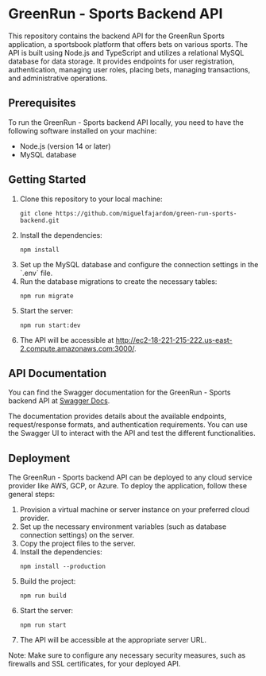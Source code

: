 <h1>GreenRun - Sports Backend API</h1>
  <p>This repository contains the backend API for the GreenRun Sports application, a sportsbook platform that offers bets on various sports. The API is built using Node.js and TypeScript and utilizes a relational MySQL database for data storage. It provides endpoints for user registration, authentication, managing user roles, placing bets, managing transactions, and administrative operations.</p>
  <h2>Prerequisites</h2>
  <p>To run the GreenRun - Sports backend API locally, you need to have the following software installed on your machine:</p>
  <ul>
    <li>Node.js (version 14 or later)</li>
    <li>MySQL database</li>
  </ul>
  <h2>Getting Started</h2>
  <ol>
    <li>Clone this repository to your local machine:</li>
    <pre><code>git clone https://github.com/miguelfajardom/green-run-sports-backend.git</code></pre>
    <li>Install the dependencies:</li>
    <pre><code>npm install</code></pre>
    <li>Set up the MySQL database and configure the connection settings in the `.env` file.</li>
    <li>Run the database migrations to create the necessary tables:</li>
    <pre><code>npm run migrate</code></pre>
    <li>Start the server:</li>
    <pre><code>npm run start:dev</code></pre>
    <li>The API will be accessible at <a href="http://ec2-18-221-215-222.us-east-2.compute.amazonaws.com:3000/api">http://ec2-18-221-215-222.us-east-2.compute.amazonaws.com:3000/</a>.</li>
  </ol>
  <h2>API Documentation</h2>
  <p>You can find the Swagger documentation for the GreenRun - Sports backend API at <a href="http://ec2-18-221-215-222.us-east-2.compute.amazonaws.com:3000/api-docs">Swagger Docs</a>.</p>
  <p>The documentation provides details about the available endpoints, request/response formats, and authentication requirements. You can use the Swagger UI to interact with the API and test the different functionalities.</p>
  <h2>Deployment</h2>
  <p>The GreenRun - Sports backend API can be deployed to any cloud service provider like AWS, GCP, or Azure. To deploy the application, follow these general steps:</p>
  <ol>
    <li>Provision a virtual machine or server instance on your preferred cloud provider.</li>
    <li>Set up the necessary environment variables (such as database connection settings) on the server.</li>
    <li>Copy the project files to the server.</li>
    <li>Install the dependencies:</li>
    <pre><code>npm install --production</code></pre>
    <li>Build the project:</li>
    <pre><code>npm run build</code></pre>
    <li>Start the server:</li>
    <pre><code>npm run start</code></pre>
    <li>The API will be accessible at the appropriate server URL.</li>
  </ol>
  <p>Note: Make sure to configure any necessary security measures, such as firewalls and SSL certificates, for your deployed API.</p>